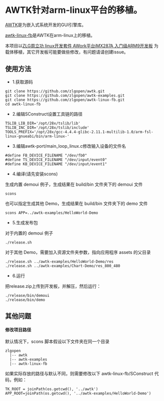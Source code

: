 # AWTK针对arm-linux平台的移植。

[AWTK](https://github.com/zlgopen/awtk)是为嵌入式系统开发的GUI引擎库。

[awtk-linux-fb](https://github.com/zlgopen/awtk-linux-fb)是AWTK在arm-linux上的移植。

本项目以[ZLG周立功 linux开发套件 AWork平台iMX287A 入门级ARM9开发板](https://item.taobao.com/item.htm?spm=a230r.1.14.1.29c8b3f8qxjYf7&id=536334628394&ns=1&abbucket=17#detail) 为载体移植，其它开发板可能要做些修改，有问题请请创建issue。 

## 使用方法

* 1.获取源码

```
git clone https://github.com/zlgopen/awtk.git
git clone https://github.com/zlgopen/awtk-examples.git
git clone https://github.com/zlgopen/awtk-linux-fb.git
cd awtk-linux-fb
```

* 2.编辑SConstruct设置工具链的路径

```
TSLIB_LIB_DIR='/opt/28x/tslib/lib'
TSLIB_INC_DIR='/opt/28x/tslib/include'
TOOLS_PREFIX='/opt/28x/gcc-4.4.4-glibc-2.11.1-multilib-1.0/arm-fsl-linux-gnueabi/bin/arm-linux-'
```

* 3.编辑awtk-port/main\_loop\_linux.c修改输入设备的文件名

```
#define FB_DEVICE_FILENAME "/dev/fb0"
#define TS_DEVICE_FILENAME "/dev/input/event0"
#define KB_DEVICE_FILENAME "/dev/input/event1"
```

* 4.编译(请先安装scons)

生成内置 demoui 例子，生成结果在 build/bin 文件夹下的 demoui 文件

```
scons
```

也可以指定生成其他 Demo，生成结果在 build/bin 文件夹下的 demo 文件

```
scons APP=../awtk-examples/HelloWorld-Demo
```

* 5.生成发布包

对于内置的 demoui 例子

```
./release.sh
```

对于其他 Demo，需要加入资源文件夹参数，指向应用程序 assets 的父目录

```
./release.sh ../awtk-examples/HelloWorld-Demo/res
./release.sh ../awtk-examples/Chart-Demo/res_800_480
```

* 6.运行

把release.zip上传到开发板，并解压，然后运行：

```
./release/bin/demoui
./release/bin/demo
```

## 其他问题

#### 修改项目路径

默认情况下，scons 脚本假设以下文件夹在同一个目录

```
zlgopen
  |-- awtk
  |-- awtk-examples
  |-- awtk-linux-fb
```

如果实际存放的路径与默认不同，则需要修改以下 awtk-linux-fb/SConstruct 代码，例如：

```
TK_ROOT = joinPath(os.getcwd(), '../awtk')
APP_ROOT=joinPath(os.getcwd(), '../awtk-examples/HelloWorld-Demo')
```

